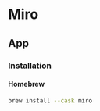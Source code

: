 # Miro

<!--
https://www.youtube.com/watch?v=pULLAEmhSho
https://go.miro.com/your-new-plan-webinar-recording
-->

## App

### Installation

#### Homebrew

```sh
brew install --cask miro
```
